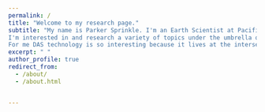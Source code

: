 ```yaml
---
permalink: /
title: "Welcome to my research page."
subtitle: "My name is Parker Sprinkle. I'm an Earth Scientist at Pacific Northwest National Lab (PNNL) and a PhD student at the University of Washington.
I'm interested in and research a variety of topics under the umbrella of seismology. In recent years I've worked mostly with Distributed Acoustic Sensing (DAS) technology in an effort to better understand how seismologists can fold this new sensing technology into our existing tool-kit. I've worked with DAS recordings from underground explosions, enhanced geothermal reservoirs, and near surface environmental characterization sites. 
For me DAS technology is so interesting because it lives at the intersection of geophysics, data science, and high performance computing. It's quite easy to generate > 1-2 TB of data each day with a DAS array. This presents quite a challenge for data storage, transfer and processing. Over the summer of 2023 I've been working on reconstucting DAS recordings from small subsets of the original data, a method known as compressive sensing, with various optimization techniques." 
excerpt: " "
author_profile: true
redirect_from: 
  - /about/
  - /about.html


---
```



